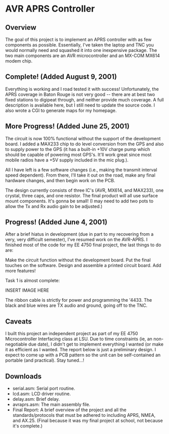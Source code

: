 # AVR APRS Controller

## Overview

The goal of this project is to implement an APRS controller with as few components as possible.  Essentially, I've taken the laptop and TNC you would normally need and squashed it into one inexpensive package.  The two main components are an AVR microcontroller and an MX-COM MX614 modem chip.

## Complete! (Added August 9, 2001)

Everything is working and I road tested it with success!  Unfortunately, the APRS coverage in Baton Rouge is not very good -- there are at best two fixed stations to digipeat through, and neither provide much coverage.   A full description is available here, but I still need to update the source code.  I also wrote a CGI to generate maps for my homepage.

## More Progress! (Added June 25, 2001)

The circuit is now 100% functional without the support of the development board.  I added a MAX233 chip to do level conversion from the GPS and also to supply power to the GPS (it has a built-in +10V charge pump which should be capable of powering most GPS's.  It'll work great since most mobile radios have a +5V supply included in the mic plug.).

All I have left is a few software changes (i.e., making the transmit interval speed dependent).  From there, I'll take it out on the road, make any final hardware changes, and then begin work on the PCB.

The design currently consists of three IC's (AVR, MX614, and MAX233), one crystal, three caps, and one resistor.  The final product will all use surface mount components.  It's gonna be small!  (I may need to add two pots to allow the Tx and Rx audio gain to be adjusted.)

## Progress! (Added June 4, 2001)

After a brief hiatus in development (due in part to my recovering from a very, very difficult semester), I've resumed work on the AVR-APRS.  I finished most of the code for my EE 4750 final project, the last things to do are:

Make the circuit function without the development board.
Put the final touches on the software.
Design and assemble a printed circuit board.
Add more features!

Task 1 is almost complete:

INSERT IMAGE HERE

The ribbon cable is strictly for power and programming 
the '4433.  The black and blue wires are TX audio and 
ground, going off to the TNC.  

##  Caveats

I built this project an independent project as part of my EE 4750 Microcontroller Interfacing class at LSU.  Due to time constraints (ie, an non-negotiable due date), I didn't get to implement everything I wanted (or make it as efficient as I wanted.  The report below is just a preliminary design.  I expect to come up with a PCB pattern so the unit can be self-contained an portable (and practical).  Stay tuned...!

##  Downloads

- serial.asm: Serial port routine. 
- lcd.asm: LCD driver routine.
- delay.asm: Brief delay.
- avraprs.asm: The main assembly file.
- Final Report: A brief overview of the project and all the standards/protocols that must be adhered to including APRS, NMEA, and AX.25. (Final because it was my final project at school, not because it's complete.)